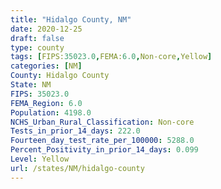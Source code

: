 ```yaml
---
title: "Hidalgo County, NM"
date: 2020-12-25
draft: false
type: county
tags: [FIPS:35023.0,FEMA:6.0,Non-core,Yellow]
categories: [NM]
County: Hidalgo County
State: NM
FIPS: 35023.0
FEMA_Region: 6.0
Population: 4198.0
NCHS_Urban_Rural_Classification: Non-core
Tests_in_prior_14_days: 222.0
Fourteen_day_test_rate_per_100000: 5288.0
Percent_Positivity_in_prior_14_days: 0.099
Level: Yellow
url: /states/NM/hidalgo-county
---
```



